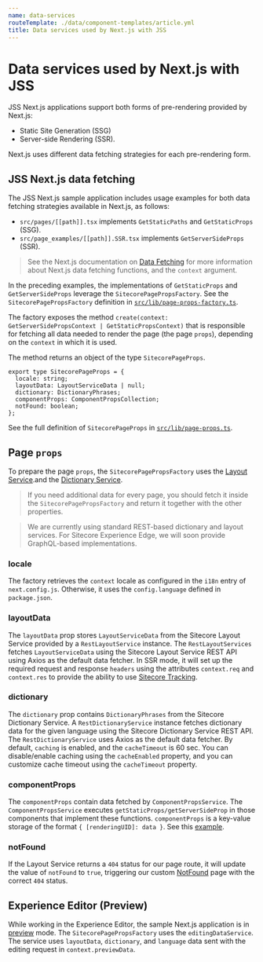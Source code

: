 ```yaml
---
name: data-services
routeTemplate: ./data/component-templates/article.yml
title: Data services used by Next.js with JSS
---
```


# Data services used by Next.js with JSS

JSS Next.js applications support both forms of pre-rendering provided by Next.js: 

* Static Site Generation (SSG)
* Server-side Rendering (SSR). 

Next.js uses different data fetching strategies for each pre-rendering form. 

## JSS Next.js data fetching

The JSS Next.js sample application includes usage examples for both data fetching strategies available in Next.js, as follows: 

* `src/pages/[[path]].tsx` implements `GetStaticPaths` and `GetStaticProps` (SSG).
* `src/page_examples/[[path]].SSR.tsx` implements `GetServerSideProps` (SSR).

>  See the Next.js documentation on [Data Fetching](https://nextjs.org/docs/basic-features/data-fetching) for more information about Next.js data fetching functions, and the `context` argument.

In the preceding examples, the implementations of `GetStaticProps`  and   `GetServerSideProps` leverage the `SitecorePagePropsFactory`. See the `SitecorePagePropsFactory` definition in [`src/lib/page-props-factory.ts`](https://github.com/Sitecore/jss/blob/master/samples/nextjs/src/lib/page-props.ts).

The factory exposes the method  `create(context: GetServerSidePropsContext | GetStaticPropsContext)` that is responsible for fetching all data needed to render the page (the page `props`), depending on the `context` in which it is used. 

The method returns an object of the type `SitecorePageProps`.

```tsx
export type SitecorePageProps = {
  locale: string;
  layoutData: LayoutServiceData | null;
  dictionary: DictionaryPhrases;
  componentProps: ComponentPropsCollection;
  notFound: boolean;
};
```

 See the full definition of `SitecorePageProps` in [`src/lib/page-props.ts`](https://github.com/Sitecore/jss/blob/master/samples/nextjs/src/lib/page-props.ts).

## Page `props`

To prepare the page `props`, the `SitecorePagePropsFactory` uses the [Layout Service](/docs/fundamentals/services/layout-service).and the [Dictionary Service](/docs/fundamentals/services/dictionary-service). 

> If you need additional data for every page, you should fetch it inside the `SitecorePagePropsFactory` and return it together with the other properties.

> We are currently using standard REST-based dictionary and layout services. For Sitecore Experience Edge, we will soon provide GraphQL-based implementations.

### locale

The factory retrieves the `context` locale as configured in the `i18n` entry of `next.config.js`. Otherwise, it uses the  `config.language` defined in `package.json`.

### layoutData

The `layoutData` prop stores `LayoutServiceData` from the Sitecore Layout Service provided by a `RestLayoutService` instance. The `RestLayoutServices` fetches `LayoutServiceData` using the Sitecore Layout Service REST API using Axios as the default data fetcher. In SSR mode, it will set up the required request and response `headers` using the attributes `context.req` and `context.res` to provide the ability to use [Sitecore Tracking](/docs/fundamentals/services/tracking#jss-tracking).

### dictionary

The `dictionary` prop contains `DictionaryPhrases` from the Sitecore Dictionary Service. A `RestDictionaryService` instance fetches dictionary data for the given language using the Sitecore Dictionary Service REST API. The `RestDictionaryService` uses Axios as the default data fetcher. By default, `caching` is enabled, and the `cacheTimeout` is 60 sec. You can disable/enable caching using the `cacheEnabled` property, and you can customize cache timeout using the `cacheTimeout` property.

### componentProps

The `componentProps` contain data fetched by `ComponentPropsService`. The `ComponentPropsService` executes `getStaticProps/getServerSideProp` in those components that implement these functions. `componentProps` is a key-value storage of the format `{ [renderingUID]: data }`. See this [example](https://github.com/Sitecore/jss/blob/master/samples/nextjs/src/components/graphql/GraphQL-ConnectedDemo.tsx).

### notFound

If the Layout Service returns a `404` status for our page route, it will update the value of `notFound` to `true`, triggering our custom [NotFound](https://github.com/Sitecore/jss/blob/master/samples/nextjs/src/components/NotFound.tsx) page with the correct `404` status. 

## Experience Editor (Preview)

While working in the Experience Editor, the sample Next.js application is in [preview](https://nextjs.org/docs/advanced-features/preview-mode)  mode. The `SitecorePagePropsFactory` uses the `editingDataService`. The service uses `layoutData`,  `dictionary`, and `language` data sent with the editing request in `context.previewData`.
